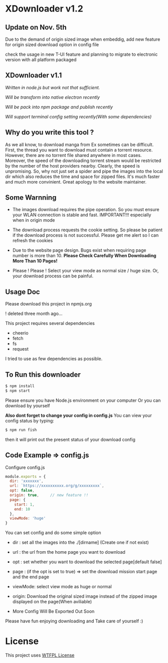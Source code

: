 # XDownloader v1.2

## Update on Nov. 5th

Due to the demand of origin sized image when embeddig, add new feature for origin sized download option in config file

check the usage in new T-UI feature and planning to migrate to electronic version with all platform packaged

## XDownloader v1.1

*Written in node.js but work not that sufficient.*

*Will be transform into native electron recently*

*Will be pack into npm package and publish recently*

*Will support terminal config setting recently(With some dependencies)*

## Why do you write this tool ? 

As we all know, to download manga from Ex sometimes can be difficult. First, the thread you want to download must contain a torrent resource. However, there are no torrent file shared anywhere in most cases. Moreover, the speed of the downloading torrent stream would be restricted by the number of the host providers nearby. Clearly, the speed is unpromising. So, why not just set a spider and pipe the images into the local dir which also reduces the time and space for zipped files. It's much faster and much more convinient. Great apology to the website maintainer. 

## Some Warnning

+ The images download requires the pipe operation. So you must ensure your WLAN connection is stable and fast. IMPORTANT!!! especially when in origin mode

+ The download process requests the cookie setting. So please be patient if the download process is not successful. Please get me alert so I can refresh the cookies

+ Due to the website page design. Bugs exist when requiring page number is more than 10. 
**Please Check Carefully When Downloading More Than 10 Pages!**

+ Please ! Please ! Select your view mode as normal size / huge size. Or, your download process can be painful.

## Usage Doc

Please download this project in npmjs.org

! deleted three month ago...

This project requires several dependencies

- cheerio
- fetch 
- fs
- request 

I tried to use as few dependencies as possible. 

## To Run this downloader

```bash
$ npm install 
$ npm start
```

Please ensure you have Node.js environment on your computer
Or you can download by yourself

**Also dont forget to change your config in config.js**
You can view your config status by typing:

```bash
$ npm run fish
```

then it will print out the present status of your download config

## Code Example => config.js 

Configure config.js

```javascript
module.exports = {
  dir: 'xxxxxxx',                         
  url: `https://xxxxxxxxxx.org/g/xxxxxxxxx`,                           
  opt: false,                            
  origin: true,     // new feature !!                     
  page: {                                
    start: 1,
    end: 10
  },
  viewMode: 'huge' 
}
```
You can set config and do some simple option 

+ dir : set all the images into the ./[dirname] (Create one if not exist) 
+ url : the url from the home page you want to download
+ opt : set whether you want to download the selected page[default false] 
+ page : (if the opt is set to true) => set the download mission start page and the end page
+ viewMode: select view mode as huge or normal
+ origin: Download the original sized image instead of the zipped image displayed on the page(When aviliable)

+ More Config Will Be Exported Out Soon

Please have fun enjoying downloading and Take care of yourself :)

# License 

This project uses [WTFPL License](LICENSE.txt) 